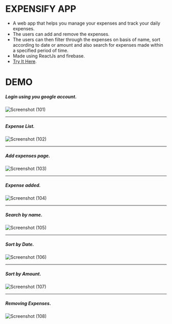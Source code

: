# EXPENSIFY APP

- A web app that helps you manage your expenses and track your daily expenses.
- The users can add and remove the expenses.
- The users can then filter through the expenses on basis of name, sort according to date or amount and also search for expenses made within a specified period of time.
- Made using ReactJs and firebase.
- [Try It Here](https://expense-manager-webapp.herokuapp.com/dashboard).

# DEMO

##### Login using you google account.

![Screenshot (101)](https://user-images.githubusercontent.com/42304018/59845121-31a99000-937a-11e9-8255-acc76e40e727.png)

---

##### Expense List.

![Screenshot (102)](https://user-images.githubusercontent.com/42304018/59845122-32422680-937a-11e9-8253-bfba2d565d20.png)

---

##### Add expenses page.

![Screenshot (103)](https://user-images.githubusercontent.com/42304018/59845124-32dabd00-937a-11e9-9c5a-de8d791b79d0.png)

---

##### Expense added.

![Screenshot (104)](https://user-images.githubusercontent.com/42304018/59845125-33735380-937a-11e9-8b0b-5a934a9cbafd.png)

---

##### Search by name.

![Screenshot (105)](https://user-images.githubusercontent.com/42304018/59845126-33735380-937a-11e9-8b97-065d4db6f43a.png)

---

##### Sort by Date.

![Screenshot (106)](https://user-images.githubusercontent.com/42304018/59845127-33735380-937a-11e9-9e19-c5586ba4e197.png)

---

##### Sort by Amount.

![Screenshot (107)](https://user-images.githubusercontent.com/42304018/59845128-340bea00-937a-11e9-9868-3ef51239b25e.png)

---

##### Removing Expenses.

![Screenshot (108)](https://user-images.githubusercontent.com/42304018/59845129-340bea00-937a-11e9-88c2-424400d4b02f.png)
